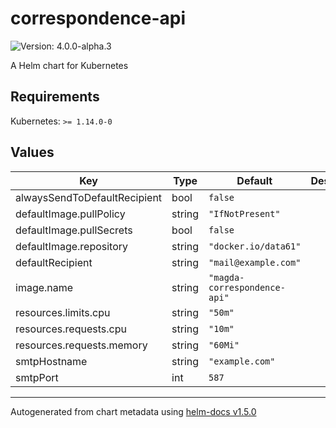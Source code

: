 # correspondence-api

![Version: 4.0.0-alpha.3](https://img.shields.io/badge/Version-4.0.0--alpha.3-informational?style=flat-square)

A Helm chart for Kubernetes

## Requirements

Kubernetes: `>= 1.14.0-0`

## Values

| Key | Type | Default | Description |
|-----|------|---------|-------------|
| alwaysSendToDefaultRecipient | bool | `false` |  |
| defaultImage.pullPolicy | string | `"IfNotPresent"` |  |
| defaultImage.pullSecrets | bool | `false` |  |
| defaultImage.repository | string | `"docker.io/data61"` |  |
| defaultRecipient | string | `"mail@example.com"` |  |
| image.name | string | `"magda-correspondence-api"` |  |
| resources.limits.cpu | string | `"50m"` |  |
| resources.requests.cpu | string | `"10m"` |  |
| resources.requests.memory | string | `"60Mi"` |  |
| smtpHostname | string | `"example.com"` |  |
| smtpPort | int | `587` |  |

----------------------------------------------
Autogenerated from chart metadata using [helm-docs v1.5.0](https://github.com/norwoodj/helm-docs/releases/v1.5.0)
